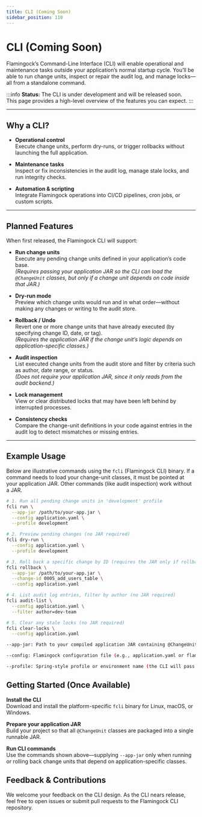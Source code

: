 ```yaml
---
title: CLI (Coming Soon)
sidebar_position: 110
---
```


# CLI (Coming Soon)

Flamingock’s Command-Line Interface (CLI) will enable operational and maintenance tasks outside your application’s normal startup cycle. You’ll be able to run change units, inspect or repair the audit log, and manage locks—all from a standalone command.

:::info
**Status:** The CLI is under development and will be released soon.  
This page provides a high-level overview of the features you can expect.
:::

---

## Why a CLI?

- **Operational control**  
  Execute change units, perform dry-runs, or trigger rollbacks without launching the full application.

- **Maintenance tasks**  
  Inspect or fix inconsistencies in the audit log, manage stale locks, and run integrity checks.

- **Automation & scripting**  
  Integrate Flamingock operations into CI/CD pipelines, cron jobs, or custom scripts.

---

## Planned Features

When first released, the Flamingock CLI will support:

- **Run change units**  
  Execute any pending change units defined in your application’s code base.  
  _(Requires passing your application JAR so the CLI can load the `@ChangeUnit` classes, but only if a change unit depends on code inside that JAR.)_

- **Dry-run mode**  
  Preview which change units would run and in what order—without making any changes or writing to the audit store.

- **Rollback / Undo**  
  Revert one or more change units that have already executed (by specifying change ID, date, or tag).  
  _(Requires the application JAR if the change unit’s logic depends on application-specific classes.)_

- **Audit inspection**  
  List executed change units from the audit store and filter by criteria such as author, date range, or status.  
  _(Does *not* require your application JAR, since it only reads from the audit backend.)_

- **Lock management**  
  View or clear distributed locks that may have been left behind by interrupted processes.

- **Consistency checks**  
  Compare the change-unit definitions in your code against entries in the audit log to detect mismatches or missing entries.

---

## Example Usage

Below are illustrative commands using the `fcli` (Flamingock CLI) binary. If a command needs to load your change-unit classes, it must be pointed at your application JAR. Other commands (like audit inspection) work without a JAR.

```bash
# 1. Run all pending change units in 'development' profile
fcli run \
  --app-jar /path/to/your-app.jar \
  --config application.yaml \
  --profile development

# 2. Preview pending changes (no JAR required)
fcli dry-run \
  --config application.yaml \
  --profile development

# 3. Roll back a specific change by ID (requires the JAR only if rollback logic uses application classes)
fcli rollback \
  --app-jar /path/to/your-app.jar \
  --change-id 0005_add_users_table \
  --config application.yaml

# 4. List audit log entries, filter by author (no JAR required)
fcli audit-list \
  --config application.yaml \
  --filter author=dev-team

# 5. Clear any stale locks (no JAR required)
fcli clear-locks \
  --config application.yaml

--app-jar: Path to your compiled application JAR containing @ChangeUnit classes. Required only for commands that execute or roll back change units whose logic depends on code inside your application.

--config: Flamingock configuration file (e.g., application.yaml or flamingock.properties).

--profile: Spring-style profile or environment name (the CLI will pass this to Flamingock to select the right changes).

```

## Getting Started (Once Available)

**Install the CLI**  
Download and install the platform-specific `fcli` binary for Linux, macOS, or Windows.

**Prepare your application JAR**  
Build your project so that all `@ChangeUnit` classes are packaged into a single runnable JAR.

**Run CLI commands**  
Use the commands shown above—supplying `--app-jar` only when running or rolling back change units that depend on application-specific classes.

## Feedback & Contributions

We welcome your feedback on the CLI design. As the CLI nears release, feel free to open issues or submit pull requests to the Flamingock CLI repository.
